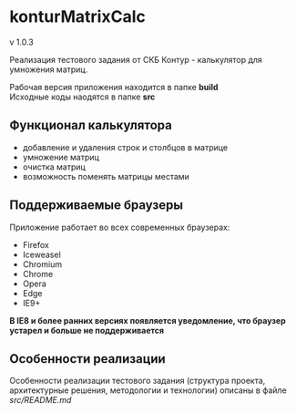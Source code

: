 konturMatrixCalc
================

v 1.0.3  

Реализация тестового задания от СКБ Контур - калькулятор для умножения матриц.  

Рабочая версия приложения находится в папке **build**  
Исходные коды наодятся в папке **src**  


Функционал калькулятора
-----------------------

*  добавление и удаления строк и столбцов в матрице  
*  умножение матриц   
*  очистка матриц
*  возможность поменять матрицы местами


Поддерживаемые браузеры
-----------------------

Приложение работает во всех современных браузерах:  

* Firefox  
* Iceweasel  
* Chromium  
* Chrome  
* Opera  
* Edge  
* IE9+

**В IE8 и более ранних версиях появляется уведомление, что браузер устарел и 
больше не поддерживается**


Особенности реализации
----------------------

Особенности реализации тестового задания (структура проекта, архитектурные
решения, методологии и технологии) описаны в файле *src/README.md*


